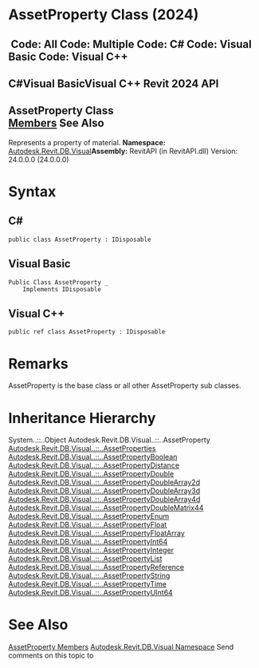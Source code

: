 # AssetProperty Class (2024)

﻿
 Code: All Code: Multiple Code: C# Code: Visual Basic Code: Visual C++   
---  
C#Visual BasicVisual C++
Revit 2024 API  
---  
AssetProperty Class  
[Members](b7ef5b57-40e8-0454-bddd-8ba9d85d4c53.md "AssetProperty Members") See Also  
---  
Represents a property of material. 
**Namespace:** [Autodesk.Revit.DB.Visual](f5a10581-6ac2-be19-0e32-f87d05bc8b83.md "Autodesk.Revit.DB.Visual Namespace")**Assembly:** RevitAPI (in RevitAPI.dll) Version: 24.0.0.0 (24.0.0.0)
# Syntax
C#  
---  
```text
public class AssetProperty : IDisposable
```
  
Visual Basic  
---  
```text
Public Class AssetProperty _
	Implements IDisposable
```
  
Visual C++  
---  
```text
public ref class AssetProperty : IDisposable
```
  
# Remarks
AssetProperty is the base class or all other AssetProperty sub classes. 
# Inheritance Hierarchy
System..::..Object Autodesk.Revit.DB.Visual..::..AssetProperty [Autodesk.Revit.DB.Visual..::..AssetProperties](45955e9d-7dd4-b06c-f71a-f9ae2cc1c34a.md "AssetProperties Class") [Autodesk.Revit.DB.Visual..::..AssetPropertyBoolean](ad822813-a51f-cf85-3252-5fe21b4d701b.md "AssetPropertyBoolean Class") [Autodesk.Revit.DB.Visual..::..AssetPropertyDistance](990766c4-1042-f5e3-6ee2-683b70dcb8ab.md "AssetPropertyDistance Class") [Autodesk.Revit.DB.Visual..::..AssetPropertyDouble](d8e06a30-efb0-33f1-1bba-e6d4a04166d9.md "AssetPropertyDouble Class") [Autodesk.Revit.DB.Visual..::..AssetPropertyDoubleArray2d](63c56433-ed33-964b-483d-0b121e150d9d.md "AssetPropertyDoubleArray2d Class") [Autodesk.Revit.DB.Visual..::..AssetPropertyDoubleArray3d](f0623332-e4b1-3b6f-7247-8ee16a27251c.md "AssetPropertyDoubleArray3d Class") [Autodesk.Revit.DB.Visual..::..AssetPropertyDoubleArray4d](1fe933ae-e881-273a-fb8b-c4a7d9e66bc0.md "AssetPropertyDoubleArray4d Class") [Autodesk.Revit.DB.Visual..::..AssetPropertyDoubleMatrix44](e483b386-4b38-e05d-206a-1aa7e070001b.md "AssetPropertyDoubleMatrix44 Class") [Autodesk.Revit.DB.Visual..::..AssetPropertyEnum](56f459f6-b936-9634-7d05-d5498e5087cf.md "AssetPropertyEnum Class") [Autodesk.Revit.DB.Visual..::..AssetPropertyFloat](06a74248-8273-987b-bd05-b59736b60372.md "AssetPropertyFloat Class") [Autodesk.Revit.DB.Visual..::..AssetPropertyFloatArray](8c042dcb-b778-6053-b500-1b8d5a943a4a.md "AssetPropertyFloatArray Class") [Autodesk.Revit.DB.Visual..::..AssetPropertyInt64](65ae8ae5-6310-a937-913e-de7ff539aaed.md "AssetPropertyInt64 Class") [Autodesk.Revit.DB.Visual..::..AssetPropertyInteger](881f3822-5fc9-da1e-9c35-e0dd39e9343d.md "AssetPropertyInteger Class") [Autodesk.Revit.DB.Visual..::..AssetPropertyList](8f1e901e-d1a6-e8f1-0e10-d8b28e0ad073.md "AssetPropertyList Class") [Autodesk.Revit.DB.Visual..::..AssetPropertyReference](349244aa-7a2c-0a9e-304e-d07c5597c0bd.md "AssetPropertyReference Class") [Autodesk.Revit.DB.Visual..::..AssetPropertyString](714d66c8-caf4-64d3-0f6e-2a743d6428d5.md "AssetPropertyString Class") [Autodesk.Revit.DB.Visual..::..AssetPropertyTime](bb1e47c2-cb9b-b03b-30ca-4a32b0309a93.md "AssetPropertyTime Class") [Autodesk.Revit.DB.Visual..::..AssetPropertyUInt64](8d3655d9-9a26-b932-90f2-9819143c03bf.md "AssetPropertyUInt64 Class")
# See Also
[AssetProperty Members](b7ef5b57-40e8-0454-bddd-8ba9d85d4c53.md "AssetProperty Members")
[Autodesk.Revit.DB.Visual Namespace](f5a10581-6ac2-be19-0e32-f87d05bc8b83.md "Autodesk.Revit.DB.Visual Namespace")
Send comments on this topic to 